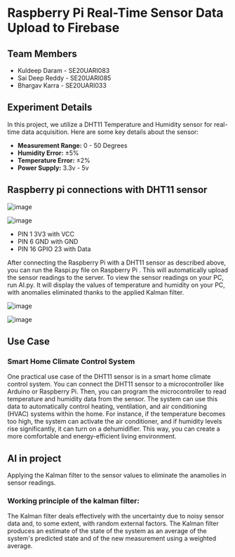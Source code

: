 # Raspberry Pi Real-Time Sensor Data Upload to Firebase

## Team Members
- Kuldeep Daram - SE20UARI083
- Sai Deep Reddy - SE20UARI085
- Bhargav Karra - SE20UARI033

## Experiment Details

In this project, we utilize a DHT11 Temperature and Humidity sensor for real-time data acquisition. Here are some key details about the sensor:

- **Measurement Range:** 0 - 50 Degrees
- **Humidity Error:** ±5%
- **Temperature Error:** ±2%
- **Power Supply:** 3.3v - 5v

## Raspberry pi connections with DHT11 sensor
  
  ![image](https://github.com/Kuldeep938/se20uari083_085_033/assets/84227754/513c601e-9de4-41c5-819d-fbc2abe6db60)

  ![image](https://github.com/Kuldeep938/se20uari083_085_033/assets/84227754/35593d98-bc9e-4ad7-bf67-29bc4a6b95a9)

-  PIN 1  3V3 with VCC
- PIN 6 GND with GND
- PIN 16 GPIO 23 with Data

After connecting the Raspberry Pi with a DHT11 sensor as described above, you can run the Raspi.py file on Raspberry Pi . This will automatically upload the sensor readings to the server. To view the sensor readings on your PC, run AI.py. It will display the values of temperature and humidity on your PC, with anomalies eliminated thanks to the applied Kalman filter.


![image](https://github.com/Kuldeep938/se20uari083_085_033/assets/84227754/286237eb-fa20-4335-a87e-579108b80f81)


![image](https://github.com/Kuldeep938/se20uari083_085_033/assets/84227754/3dbfa53e-7eba-4ce9-a38b-5d297c242ab2)







## Use Case

### Smart Home Climate Control System

One practical use case of the DHT11 sensor is in a smart home climate control system. You can connect the DHT11 sensor to a microcontroller like Arduino or Raspberry Pi. Then, you can program the microcontroller to read temperature and humidity data from the sensor. The system can use this data to automatically control heating, ventilation, and air conditioning (HVAC) systems within the home. For instance, if the temperature becomes too high, the system can activate the air conditioner, and if humidity levels rise significantly, it can turn on a dehumidifier. This way, you can create a more comfortable and energy-efficient living environment.


## AI in project

Applying the Kalman filter to the sensor values to eliminate the anamolies in sensor readings.

### Working principle of the kalman filter:

The Kalman filter deals effectively with the uncertainty due to noisy sensor data and, to some extent, with random external factors. The Kalman filter produces an estimate of the state of the system as an average of the system's predicted state and of the new measurement using a weighted average. 










